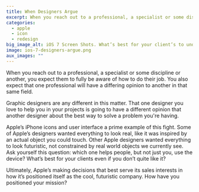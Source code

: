 ```yaml
---
title: When Designers Argue
excerpt: When you reach out to a professional, a specialist or some discipline or another, you expect them to fully be aware of how to do their job. You also expect that one professional will have a differing opinion to another in that same field.
categories:
  - apple
  - icon
  - redesign
big_image_alt: iOS 7 Screen Shots. What’s best for your client’s to understand what you intend to help them?
image: ios-7-designers-argue.png
aux_images: ""
---
```

When you reach out to a professional, a specialist or some discipline or another, you expect them to fully be aware of how to do their job. You also expect that one professional will have a differing opinion to another in that same field.

Graphic designers are any different in this matter. That one designer you love to help you in your projects is going to have a different opinion that another designer about the best way to solve a problem you're having. 

Apple&rsquo;s iPhone icons and user interface a prime example of this fight. Some of Apple&rsquo;s designers wanted everything to look real, like it was inspired by an actual object you could touch. Other Apple designers wanted everything to look futuristic, not constrained by real world objects we currently see. Ask yourself this question: which one helps people, but not just you, use the device? What&rsquo;s best for your clients even if you don&rsquo;t quite like it?

Ultimately, Apple&rsquo;s making decisions that best serve its sales interests in how it&rsquo;s positioned itself as the cool, futuristic company. How have you positioned your mission?